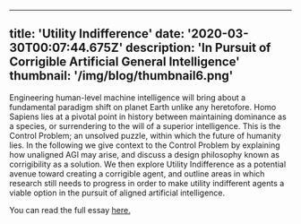 
---
title: 'Utility Indifference'
date: '2020-03-30T00:07:44.675Z'
description: 'In Pursuit of Corrigible Artificial General Intelligence'
thumbnail: '/img/blog/thumbnail6.png'
---

Engineering human-level machine intelligence will bring about a fundamental paradigm shift on planet Earth unlike any heretofore. Homo Sapiens lies at a pivotal point in history between maintaining dominance as a species, or surrendering to the will of a superior intelligence. This is the Control Problem; an unsolved puzzle, within which the future of humanity lies. In the following we give context to the Control Problem by explaining how unaligned AGI may arise, and discuss a design philosophy known as corrigibility as a solution. We then explore Utility Indifference as a potential avenue toward creating a corrigible agent, and outline areas in which research still needs to progress in order to make utility indifferent agents a viable option in the pursuit of aligned artificial intelligence.

You can read the full essay [here.](https://drive.google.com/file/d/1f19OuNWsrqHFNEVDXJZXwOe2mt9R5bX1/view?usp=sharing)
